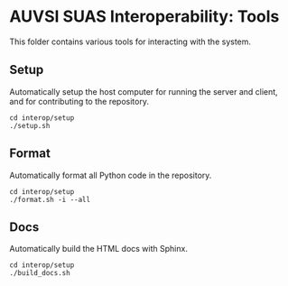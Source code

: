AUVSI SUAS Interoperability: Tools
==================================

This folder contains various tools for interacting with the system.

Setup
-----

Automatically setup the host computer for running the server and client, and
for contributing to the repository.

```
cd interop/setup
./setup.sh
```

Format
------

Automatically format all Python code in the repository.

```
cd interop/setup
./format.sh -i --all
```

Docs
----

Automatically build the HTML docs with Sphinx.

```
cd interop/setup
./build_docs.sh
```
